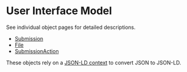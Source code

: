 # User Interface Model

See individual object pages for detailed descriptions.

* [Submission](models/submission.md)
* [File](models/file.md)
* [SubmissionAction](models/submissionAction.md)

These objects rely on a [JSON-LD context](context/) to convert JSON to JSON-LD.
